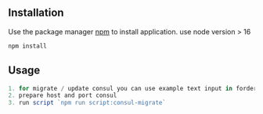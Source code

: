 ## Installation

Use the package manager [npm](https://docs.npmjs.com/) to install application. use node version > 16

```bash
npm install
```

## Usage

```javascript
1. for migrate / update consul you can use example text input in forder ./output/output_consul.txt
2. prepare host and port consul
3. run script `npm run script:consul-migrate`
```
